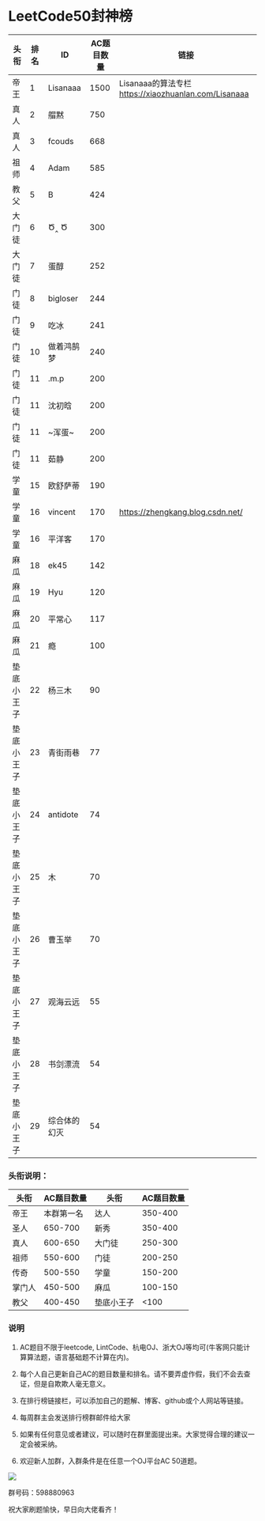 # LeetCode50封神榜

|头衔|排名|ID|AC题目数量|链接|
|---|---|---|---|---|
|帝王|1|Lisanaaa|1500|Lisanaaa的算法专栏 https://xiaozhuanlan.com/Lisanaaa|
|真人|2|艒黙| 750|       |
|真人|3|fcouds|668||
|祖师|4|Adam|585||
|教父|5|B|424||
|大门徒|6|Ծ‸ Ծ|300|
|大门徒|7|蛋醇|252|
|门徒|8|bigloser|244|
|门徒|9|吃冰|241|
|门徒|10|做着鸿鹄梦|240|
|门徒|11|.m.p|200||
|门徒|11|沈初晗|200||
|门徒|11|~浑蛋~|200|
|门徒|11|茹静|200||
|学童|15|欧舒萨蒂|190||
|学童|16|vincent|170|https://zhengkang.blog.csdn.net/|
|学童|16|平洋客|170|
|麻瓜|18|ek45|142||
|麻瓜|19|Hyu|120||
|麻瓜|20|平常心|117|
|麻瓜|21|瘾|100||
|垫底小王子|22|杨三木|90||
|垫底小王子|23|青街雨巷|77|
|垫底小王子|24|antidote|74|
|垫底小王子|25|木|70|
|垫底小王子|26|曹玉举|70|
|垫底小王子|27|观海云远|55|
|垫底小王子|28|书剑漂流|54|
|垫底小王子|29|综合体的幻灭|54|

### 头衔说明：

|头衔|AC题目数量|头衔|AC题目数量|
|---|---|---|---|
|帝王|本群第一名|达人|350-400|
|圣人|650-700|新秀|350-400|
|真人|600-650|大门徒|250-300|
|祖师|550-600|门徒|200-250|
|传奇|500-550|学童|150-200|
|掌门人|450-500|麻瓜|100-150|
|教父|400-450|垫底小王子|<100|


### 说明

1. AC题目不限于leetcode, LintCode、杭电OJ、浙大OJ等均可(牛客网只能计算算法题，语言基础题不计算在内)。
   
2. 每个人自己更新自己AC的题目数量和排名。请不要弄虚作假，我们不会去查证，但是自欺欺人毫无意义。

3. 在排行榜链接栏，可以添加自己的题解、博客、github或个人网站等链接。

4. 每周群主会发送排行榜群邮件给大家

5. 如果有任何意见或者建议，可以随时在群里面提出来。大家觉得合理的建议一定会被采纳。

6. 欢迎新人加群，入群条件是在任意一个OJ平台AC 50道题。


![](https://github.com/zkangHUST/LeetCodeRanking/blob/master/Src/QQ.jpg?raw=true)

群号码：598880963

祝大家刷题愉快，早日向大佬看齐！